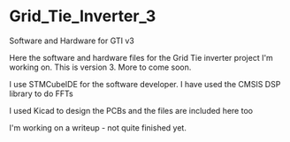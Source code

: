 # Grid_Tie_Inverter_3
Software and Hardware for GTI v3


Here the software and hardware files for the Grid Tie inverter project I'm working on. This is version 3. More to come soon.

I use STMCubeIDE for the software developer. I have used the CMSIS DSP library to do FFTs

I used Kicad to design the PCBs and the files are included here too

I'm working on a writeup - not quite finished yet.
